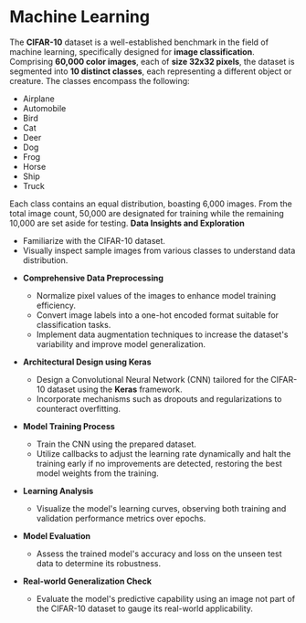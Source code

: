 # Machine Learning
The __CIFAR-10__ dataset is a well-established benchmark in the field of machine learning, specifically designed for __image classification__. Comprising __60,000 color images__, each of __size 32x32 pixels__, the dataset is segmented into __10 distinct classes__, each representing a different object or creature. The classes encompass the following:

- Airplane
- Automobile
- Bird
- Cat
- Deer
- Dog
- Frog
- Horse
- Ship
- Truck

Each class contains an equal distribution, boasting 6,000 images. From the total image count, 50,000 are designated for training while the remaining 10,000 are set aside for testing.
__Data Insights and Exploration__
   - Familiarize with the CIFAR-10 dataset.
   - Visually inspect sample images from various classes to understand data distribution.

    
* __Comprehensive Data Preprocessing__
   - Normalize pixel values of the images to enhance model training efficiency.
   - Convert image labels into a one-hot encoded format suitable for classification tasks.
   - Implement data augmentation techniques to increase the dataset's variability and improve model generalization.

    
* __Architectural Design using Keras__
   - Design a Convolutional Neural Network (CNN) tailored for the CIFAR-10 dataset using the __Keras__ framework.
   - Incorporate mechanisms such as dropouts and regularizations to counteract overfitting.

    
* __Model Training Process__
   - Train the CNN using the prepared dataset.
   - Utilize callbacks to adjust the learning rate dynamically and halt the training early if no improvements are detected, restoring the best model weights from the training.

    
* __Learning Analysis__
   - Visualize the model's learning curves, observing both training and validation performance metrics over epochs.

    
* __Model Evaluation__
   - Assess the trained model's accuracy and loss on the unseen test data to determine its robustness.

    
* __Real-world Generalization Check__
   - Evaluate the model's predictive capability using an image not part of the CIFAR-10 dataset to gauge its real-world applicability.
